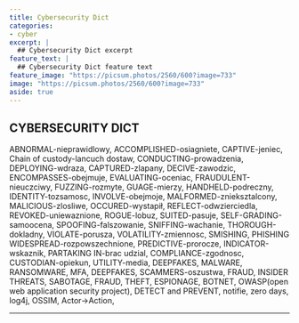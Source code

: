 ```yaml
---
title: Cybersecurity Dict
categories:
- cyber
excerpt: |
  ## Cybersecurity Dict excerpt
feature_text: |  
  ## Cybersecurity Dict feature text
feature_image: "https://picsum.photos/2560/600?image=733"
image: "https://picsum.photos/2560/600?image=733"
aside: true
---
```


## CYBERSECURITY DICT

ABNORMAL-nieprawidlowy, ACCOMPLISHED-osiagniete, CAPTIVE-jeniec, Chain of custody-lancuch dostaw, CONDUCTING-prowadzenia, DEPLOYING-wdraza, CAPTURED-zlapany, DECIVE-zawodzic, ENCOMPASSES-obejmuje, EVALUATING-oceniac,  FRAUDULENT-nieuczciwy, FUZZING-rozmyte, GUAGE-mierzy, HANDHELD-podreczny, IDENTITY-tozsamosc, INVOLVE-obejmoje, MALFORMED-znieksztalcony, MALICIOUS-zlosliwe, OCCURED-wystapił, REFLECT-odwzierciedla, REVOKED-uniewaznione, ROGUE-lobuz, SUITED-pasuje,  SELF-GRADING-samoocena, SPOOFING-falszowanie, SNIFFING-wachanie, THOROUGH-dokladny, VIOLATE-porusza, VOLATILITY-zmiennosc, SMISHING, PHISHING
WIDESPREAD-rozpowszechnione, PREDICTIVE-prorocze, INDICATOR-wskaznik, PARTAKING IN-brac udzial, COMPLIANCE-zgodnosc, CUSTODIAN-opiekun, UTILITY-media, DEEPFAKES, MALWARE, RANSOMWARE, MFA, DEEPFAKES, SCAMMERS-oszustwa, FRAUD, INSIDER THREATS, SABOTAGE, FRAUD, THEFT, ESPIONAGE, BOTNET, OWASP(open web application security project), DETECT and PREVENT, notifie, zero days, log4j, OSSIM, Actor->Action, 






---
